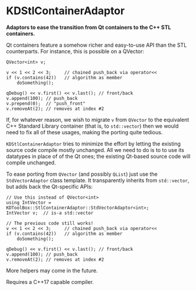 KDStlContainerAdaptor
=====================

**Adaptors to ease the transition from Qt containers to the C++ STL containers.**

Qt containers feature a somehow richer and easy-to-use API than the STL
counterparts. For instance, this is possible on a QVector:

```
QVector<int> v;

v << 1 << 2 << 3;     // chained push_back via operator<<
if (v.contains(42))   // algorithm as member
    doSomething();

qDebug() << v.first() << v.last(); // front/back
v.append(100); // push_back
v.prepend(0);  // "push_front"
v.removeAt(2); // removes at index #2
```

If, for whatever reason, we wish to migrate `v` from `QVector` to the
equivalent C++ Standard Library container (that is, to `std::vector`)
then we would need to fix all of these usages, making the porting quite
tedious.

`KDStlContainerAdaptor` tries to minimize the effort by letting the
existing source code compile mostly unchanged. All we need to do is to
to use its datatypes in place of of the Qt ones; the existing Qt-based
source code will compile unchanged.

To ease porting from `QVector` (and possibly `QList`) just use the
`StdVectorAdaptor` class template. It transparently inherits from
`std::vector`, but adds back the Qt-specific APIs:

```
// Use this instead of QVector<int>
using IntVector = KDToolBox::StlContainerAdaptor::StdVectorAdaptor<int>;
IntVector v;  // is-a std::vector

// The previous code still works!
v << 1 << 2 << 3;     // chained push_back via operator<<
if (v.contains(42))   // algorithm as member
    doSomething();

qDebug() << v.first() << v.last(); // front/back
v.append(100); // push_back
v.removeAt(2); // removes at index #2
```

More helpers may come in the future.

Requires a C++17 capable compiler.
